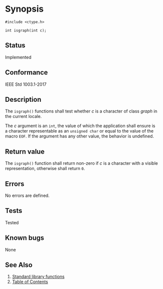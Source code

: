 # Synopsis

`#include <ctype.h>`

`int isgraph(int c);`

## Status

Implemented

## Conformance

IEEE Std 1003.1-2017

## Description

The `isgraph()` functions shall test whether _c_ is a character of class _graph_ in the current locale.

The _c_ argument is an `int`, the value of which the application shall ensure is a character representable as an
`unsigned char` or equal to the value of the macro `EOF`. If the argument has any other value, the behavior is
undefined.

## Return value

The `isgraph()` function shall return non-zero if _c_ is a character with a visible representation, otherwise shall
return `0`.

## Errors

No errors are defined.

## Tests

Tested

## Known bugs

None

## See Also

1. [Standard library functions](../README.md)
2. [Table of Contents](../../../README.md)
